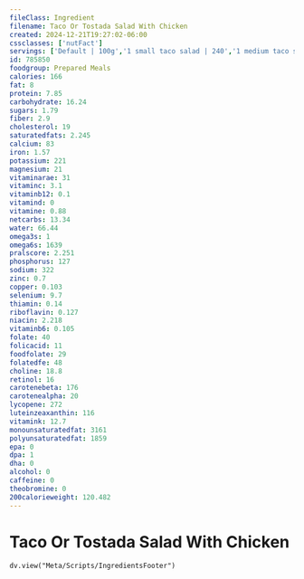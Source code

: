```yaml
---
fileClass: Ingredient
filename: Taco Or Tostada Salad With Chicken
created: 2024-12-21T19:27:02-06:00
cssclasses: ['nutFact']
servings: ['Default | 100g','1 small taco salad | 240','1 medium taco salad | 320','1 large taco salad | 400','1 taco salad, ns as to size | 320','1 cup | 122']
id: 785850
foodgroup: Prepared Meals
calories: 166
fat: 8
protein: 7.85
carbohydrate: 16.24
sugars: 1.79
fiber: 2.9
cholesterol: 19
saturatedfats: 2.245
calcium: 83
iron: 1.57
potassium: 221
magnesium: 21
vitaminarae: 31
vitaminc: 3.1
vitaminb12: 0.1
vitamind: 0
vitamine: 0.88
netcarbs: 13.34
water: 66.44
omega3s: 1
omega6s: 1639
pralscore: 2.251
phosphorus: 127
sodium: 322
zinc: 0.7
copper: 0.103
selenium: 9.7
thiamin: 0.14
riboflavin: 0.127
niacin: 2.218
vitaminb6: 0.105
folate: 40
folicacid: 11
foodfolate: 29
folatedfe: 48
choline: 18.8
retinol: 16
carotenebeta: 176
carotenealpha: 20
lycopene: 272
luteinzeaxanthin: 116
vitamink: 12.7
monounsaturatedfat: 3161
polyunsaturatedfat: 1859
epa: 0
dpa: 1
dha: 0
alcohol: 0
caffeine: 0
theobromine: 0
200calorieweight: 120.482
---
```


# Taco Or Tostada Salad With Chicken

```dataviewjs
dv.view("Meta/Scripts/IngredientsFooter")
```